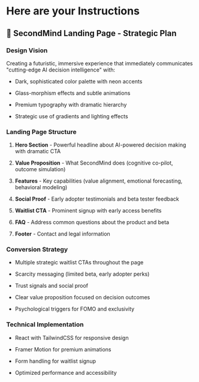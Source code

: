 # Here are your Instructions
## 🚀 SecondMind Landing Page - Strategic Plan

### **Design Vision**

Creating a futuristic, immersive experience that immediately communicates "cutting-edge AI decision intelligence" with:

- Dark, sophisticated color palette with neon accents

- Glass-morphism effects and subtle animations

- Premium typography with dramatic hierarchy

- Strategic use of gradients and lighting effects

### **Landing Page Structure**

1. **Hero Section** - Powerful headline about AI-powered decision making with dramatic CTA

2. **Value Proposition** - What SecondMind does (cognitive co-pilot, outcome simulation)

3. **Features** - Key capabilities (value alignment, emotional forecasting, behavioral modeling)

4. **Social Proof** - Early adopter testimonials and beta tester feedback

5. **Waitlist CTA** - Prominent signup with early access benefits

6. **FAQ** - Address common questions about the product and beta

7. **Footer** - Contact and legal information

### **Conversion Strategy**

- Multiple strategic waitlist CTAs throughout the page

- Scarcity messaging (limited beta, early adopter perks)

- Trust signals and social proof

- Clear value proposition focused on decision outcomes

- Psychological triggers for FOMO and exclusivity

### **Technical Implementation**

- React with TailwindCSS for responsive design

- Framer Motion for premium animations

- Form handling for waitlist signup

- Optimized performance and accessibility